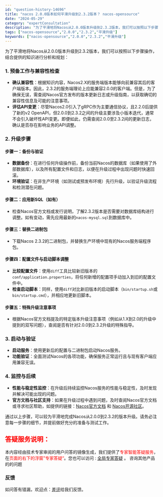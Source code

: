 ```yaml
---
id: "question-history-14696"
title: "nacos 2.0.0版本如何平滑升级到2.3.2版本？ nacos-opensource"
date: "2024-05-29"
category: "expertConsultation"
description: "为了平滑地将Nacos从2.0.0版本升级到2.3.2版本，我们可以按照以下步骤操作，结合提供的知识进行分析和规划：### 1. 预备工作与兼容性检查- **确认兼容性**：根据知识内容，Nacos2.X的服务端版本能够向前兼容其后的客户端版本。因此，2.3.2的服务端理论上应能兼容2.0.0的客户"
tags: ["nacos-opensource","2.0.0","2.3.2","平滑升级"]
keywords: ["nacos-opensource","2.0.0","2.3.2","平滑升级"]
---
```


为了平滑地将Nacos从2.0.0版本升级到2.3.2版本，我们可以按照以下步骤操作，结合提供的知识进行分析和规划：

### 1. 预备工作与兼容性检查
- **确认兼容性**：根据知识内容，Nacos2.X的服务端版本能够向前兼容其后的客户端版本。因此，2.3.2的服务端理论上应能兼容2.0.0的客户端。但是，为了确保无误，需查阅Nacos官方发布的版本更新日志或升级指南，以获取确切的兼容性信息及可能的注意事项。
- **评估API变更**：尽管Nacos2.0引入了gRPC作为主要通信协议，且2.2.0后提供了新的v2 OpenAPI，但2.0.0到2.3.2之间的升级主要涉及小版本迭代，通常不会引入破坏性API变更。即便如此，仍需查阅2.0.0至2.3.2间的更新日志，确认是否存在影响业务的API调整。

### 2. 升级步骤
#### 步骤一：备份与验证
- **数据备份**：在进行任何升级操作前，备份当前Nacos的数据库（如果使用了外部数据库），以及所有配置文件和日志，以便在升级过程中出现问题时快速回滚。
- **环境验证**：在非生产环境（如测试或预发布环境）先行升级，以验证升级流程和检测潜在问题。

#### 步骤二：应用新SQL（如有）
- 检查Nacos官方文档或发行说明，了解2.3.2版本是否需要对数据库结构进行调整。如有变动，需先应用最新的`nacos-mysql.sql`到数据库中。

#### 步骤三：替换二进制包
- 下载Nacos 2.3.2的二进制包，并替换生产环境中现有的Nacos服务端程序包。

#### 步骤四：配置文件与启动脚本调整
- **比较配置文件**：使用`diff`工具比较新旧版本的`conf/application.properties`，将任何新增的配置项手动加入到旧的配置文件中。
- **检查启动脚本**：同样，使用`diff`对比新旧版本的启动脚本（`bin/startup.sh`或`bin/startup.cmd`），并相应地更新旧脚本。

#### 步骤五：特殊升级注意事项
- 根据Nacos官方文档提及的特定版本升级注意事项（例如从1.X到2.0的升级中提到的双写问题），查阅是否有针对2.0.0到2.3.2升级的特殊指导。

### 3. 启动与验证
- **启动服务**：使用更新后的配置与二进制包启动Nacos服务。
- **功能验证**：全面测试Nacos的各项功能，确保服务正常运行且与现有客户端应用兼容无误。

### 4. 监控与后续
- **性能与稳定性监控**：在升级后持续监控Nacos服务的性能与稳定性，及时发现并解决可能出现的问题。
- **官方文档与社区支持**：如果在升级过程中遇到问题，及时查阅Nacos官方文档或寻求社区帮助，如提供的链接：[Nacos官方文档](https://nacos.io/docs/latest/) 和 [Nacos开源社区](https://github.com/alibaba/nacos)。

通过以上步骤，可以较为平滑地完成Nacos从2.0.0到2.3.2的版本升级。请务必注意每一步骤的细节，并提前做好充分的准备与测试工作。
## <font color="#FF0000">答疑服务说明：</font> 

本内容经由技术专家审阅的用户问答的镜像生成，我们提供了<font color="#FF0000">专家智能答疑服务</font>，在<font color="#FF0000">页面的右下的浮窗”专家答疑“</font>。您也可以访问 : [全局专家答疑](https://opensource.alibaba.com/chatBot) 。 咨询其他产品的的问题

### 反馈
如问答有错漏，欢迎点：[差评](https://ai.nacos.io/user/feedbackByEnhancerGradePOJOID?enhancerGradePOJOId=14717)给我们反馈。

